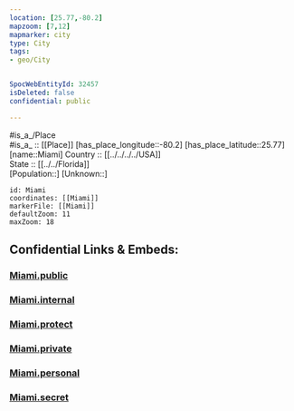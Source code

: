 ```yaml
---
location: [25.77,-80.2] 
mapzoom: [7,12] 
mapmarker: city 
type: City
tags:
- geo/City


SpocWebEntityId: 32457
isDeleted: false
confidential: public

---
```

#is_a_/Place  
#is_a_ :: [[Place]] 
[has_place_longitude::-80.2] 
[has_place_latitude::25.77] 
[name::Miami] 
Country :: [[../../../../USA]]  
State :: [[../../Florida]]  
[Population::] 
[Unknown::] 


```leaflet
id: Miami
coordinates: [[Miami]] 
markerFile: [[Miami]] 
defaultZoom: 11 
maxZoom: 18
```


## Confidential Links & Embeds: 

### [Miami.public](/_public/\Earth\Continent\America~North\USA\USA~Eastern\Florida\counties~Florida\Miami-Dade,County\cities~Miami-DadeMiami.public.md) 

### [Miami.internal](/_internal/\Earth\Continent\America~North\USA\USA~Eastern\Florida\counties~Florida\Miami-Dade,County\cities~Miami-DadeMiami.internal.md) 

### [Miami.protect](/_protect/\Earth\Continent\America~North\USA\USA~Eastern\Florida\counties~Florida\Miami-Dade,County\cities~Miami-DadeMiami.protect.md) 

### [Miami.private](/_private/\Earth\Continent\America~North\USA\USA~Eastern\Florida\counties~Florida\Miami-Dade,County\cities~Miami-DadeMiami.private.md) 

### [Miami.personal](/_personal/\Earth\Continent\America~North\USA\USA~Eastern\Florida\counties~Florida\Miami-Dade,County\cities~Miami-DadeMiami.personal.md) 

### [Miami.secret](/_secret/\Earth\Continent\America~North\USA\USA~Eastern\Florida\counties~Florida\Miami-Dade,County\cities~Miami-DadeMiami.secret.md)

